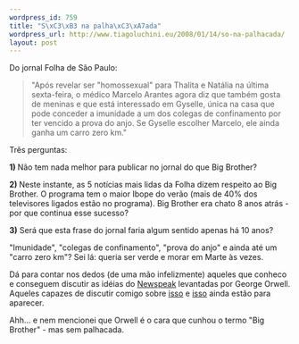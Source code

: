 ```yaml
--- 
wordpress_id: 759
title: "S\xC3\xB3 na palha\xC3\xA7ada"
wordpress_url: http://www.tiagoluchini.eu/2008/01/14/so-na-palhacada/
layout: post
---
```

Do jornal Folha de São Paulo:
<blockquote>"Após revelar ser "homossexual" para Thalita e Natália na última sexta-feira, o médico Marcelo Arantes agora diz que também gosta de meninas e que está interessado em Gyselle, única na casa que pode conceder a imunidade a um dos colegas de confinamento por ter vencido a prova do anjo. Se Gyselle escolher Marcelo, ele ainda ganha um carro zero km."</blockquote>
Três perguntas:

<strong>1) </strong>Não tem nada melhor para publicar no jornal do que Big Brother?

<strong>2) </strong>Neste instante, as 5 notícias mais lidas da Folha dizem respeito ao Big Brother. O programa tem o maior Ibope do verão (mais de 40% dos televisores ligados estão no programa). Big Brother era chato 8 anos atrás - por que continua esse sucesso?

<strong>3)</strong> Será que esta frase do jornal faria algum sentido apenas há 10 anos?

"Imunidade", "colegas de confinamento", "prova do anjo" e ainda até um "carro zero km"? Sei lá: queria ser verde e morar em Marte às vezes.

Dá para contar nos dedos (de uma mão infelizmente) aqueles que conheco e conseguem discutir as idéias do <a href="http://www.netcharles.com/orwell/books/1984-Appendix.htm" target="_blank">Newspeak</a> levantadas por George Orwell. Aqueles capazes de discutir comigo sobre <a href="http://en.wikipedia.org/wiki/Thought-terminating_clich%C3%A9" target="_blank">isso</a> e <a href="http://en.wikipedia.org/wiki/Cognitive_dissonance" target="_blank">isso</a> ainda estão para aparecer.

Ahh... e nem mencionei que Orwell é o cara que cunhou o termo "Big Brother" - mas sem palhacada.
